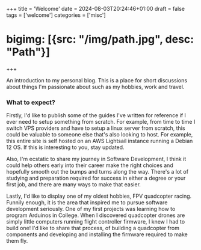 +++
title = 'Welcome'
date = 2024-08-03T20:24:46+01:00
draft = false
tags = ['welcome']
categories = ['misc']
# bigimg: [{src: "/img/path.jpg", desc: "Path"}]
+++

An introduction to my personal blog. This is a place for short discussions about things I'm passionate about such as my hobbies, work and travel.

### What to expect?

Firstly, I'd like to publish some of the guides I've written for reference if I ever need to setup something from scratch.
For example, from time to time I switch VPS providers and have to setup a linux server from scratch, this could be valuable to someone else that's also looking to host. For example, this entire site is self hosted on an AWS Lightsail instance running a Debian 12 OS. If this is interesting to you, stay updated.

Also, I'm ecstatic to share my journey in Software Development, I think it could help others early into their career make the right choices and hopefully smooth out the bumps and turns along the way. There's a lot of studying and preparation required for success in either a degree or your first job, and there are many ways to make that easier.

Lastly, I'd like to display one of my oldest hobbies, FPV quadcopter racing. Funnily enough, it is the area that inspired me to pursue software development seriously. One of my first projects was learning how to program Arduinos in College. When I discovered quadcopter drones are simply little computers running flight controller firmware, I knew I had to build one!
I'd like to share that process, of building a quadcopter from components and developing and installing the firmware required to make them fly.
